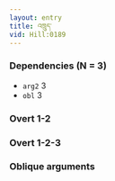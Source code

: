 ```yaml
---
layout: entry
title: འཁྲུད་
vid: Hill:0189
---
```

### Dependencies (N = 3)
* `arg2` 3
* `obl` 3


### Overt 1-2


### Overt 1-2-3


### Oblique arguments
